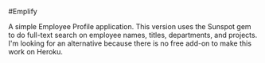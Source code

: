 #Emplify

A simple Employee Profile application. This version uses the Sunspot gem to do full-text search on employee names, titles, departments, and projects. I'm looking for an alternative because there is no free add-on to make this work on Heroku.